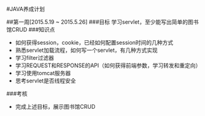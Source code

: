 #JAVA养成计划

##第一周[2015.5.19 ~ 2015.5.26]
###目标
	学习servlet，至少能写出简单的图书馆CRUD
###知识点
*	如何获得session，cookie，已经如何配置session时间的几种方式
*	熟悉servlet加载流程，如何写一个servlet，有几种方式实现
*	学习filter过滤器
*	学习REQUEST和RESPONSE的API（如何获得前端参数，学习转发和重定向）
*	学习使用tomcat服务器
*	思考servlet是否线程安全

###考核
*	完成上述目标，展示图书馆CRUD